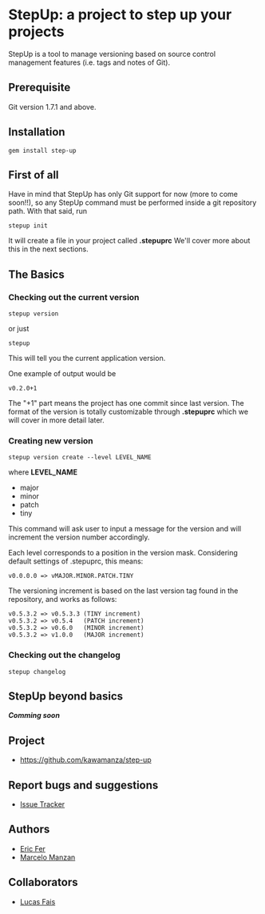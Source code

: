 # StepUp: a project to step up your projects
StepUp is a tool to manage versioning based on source control management features (i.e. tags and notes of Git).

## Prerequisite
Git version 1.7.1 and above.

## Installation

    gem install step-up

## First of all
Have in mind that StepUp has only Git support for now (more to come soon!!), so any StepUp command must be performed inside a git repository path.
With that said, run

    stepup init

It will create a file in your project called **.stepuprc** 
We'll cover more about this in the next sections.

## The Basics
### Checking out the current version

    stepup version 

or just

    stepup

This will tell you the current application version. 

One example of output would be

    v0.2.0+1

The "+1" part means the project has one commit since last version.
The format of the version is totally customizable through **.stepuprc** which we will cover in more detail later.

### Creating new version

    stepup version create --level LEVEL_NAME

where **LEVEL_NAME**  

* major
* minor
* patch
* tiny

This command will ask user to input a message for the version and will increment the version number accordingly.

Each level corresponds to a position in the version mask.
Considering default settings of .stepuprc, this means:

    v0.0.0.0 => vMAJOR.MINOR.PATCH.TINY

The versioning increment is based on the last version tag found in the repository, and works as follows:

    v0.5.3.2 => v0.5.3.3 (TINY increment)
    v0.5.3.2 => v0.5.4   (PATCH increment)
    v0.5.3.2 => v0.6.0   (MINOR increment)
    v0.5.3.2 => v1.0.0   (MAJOR increment)

### Checking out the changelog

    stepup changelog

## StepUp beyond basics
***Comming soon***

## Project
* https://github.com/kawamanza/step-up

## Report bugs and suggestions
* [Issue Tracker](https://github.com/kawamanza/step-up/issues)

## Authors
 * [Eric Fer](https://github.com/ericfer)
 * [Marcelo Manzan](https://github.com/kawamanza) 
 
## Collaborators
 * [Lucas Fais](https://github.com/lucasfais)